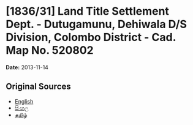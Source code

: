 # [1836/31] Land Title Settlement Dept. - Dutugamunu, Dehiwala D/S Division, Colombo District - Cad. Map No. 520802

**Date:** 2013-11-14

## Original Sources

- [English](https://documents.gov.lk/view/extra-gazettes/2013/11/1836-31_E.pdf)
- [සිංහල](https://documents.gov.lk/view/extra-gazettes/2013/11/1836-31_S.pdf)
- [தமிழ்](https://documents.gov.lk/view/extra-gazettes/2013/11/1836-31_T.pdf)
